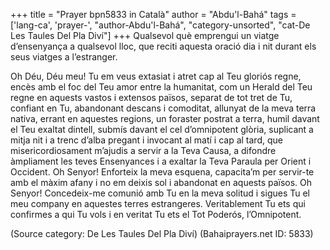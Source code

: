 +++
title = "Prayer bpn5833 in Català"
author = "Abdu'l-Bahá"
tags = ['lang-ca', 'prayer-', "author-Abdu'l-Bahá", "category-unsorted", "cat-De Les Taules Del Pla Diví"]
+++
Qualsevol què emprengui un viatge d’ensenyança a qualsevol lloc, que reciti aquesta oració dia i nit durant els seus viatges a l’estranger.

Oh Déu, Déu meu! Tu em veus extasiat i atret cap al Teu gloriós regne, encès amb el foc del Teu amor entre la humanitat, com un Herald del Teu regne en aquests vastos i extensos països, separat de tot tret de Tu, confiant en Tu, abandonant descans i comoditat, allunyat de la meva terra nativa, errant en aquestes regions, un foraster postrat a terra, humil davant el Teu exaltat dintell, submís davant el cel d’omnipotent glòria, suplicant a mitja nit i a trenc d’alba pregant i invocant al matí i cap al tard, que misericordiosament m’ajudis a servir a la Teva Causa, a difondre àmpliament les teves Ensenyances i a exaltar la Teva Paraula per Orient i Occident.
Oh Senyor! Enforteix la meva esquena, capacita’m per servir-te amb el màxim afany i no em deixis sol i abandonat en aquests països.
Oh Senyor! Concedeix-me comunió amb Tu en la meva solitud i sigues Tu el meu company en aquestes terres estrangeres.
Veritablement Tu ets qui confirmes a qui Tu vols i en veritat Tu ets el Tot Poderós, l’Omnipotent.

(Source category: De Les Taules Del Pla Diví)
(Bahaiprayers.net ID: 5833)

